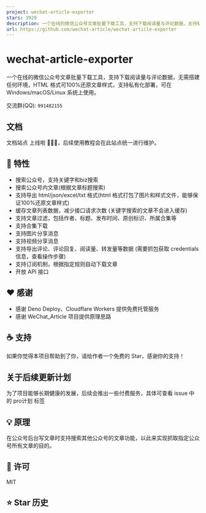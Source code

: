 ```yaml
---
project: wechat-article-exporter
stars: 3929
description: 一个在线的微信公众号文章批量下载工具，支持下载阅读量与评论数据，支持私有化部署，通过浏览器进行使用，无需进行安装
url: https://github.com/wechat-article/wechat-article-exporter
---
```


wechat-article-exporter
=======================

一个在线的微信公众号文章批量下载工具，支持下载阅读量与评论数据，无需搭建任何环境，HTML 格式可100%还原文章样式，支持私有化部署，可在 Windows/macOS/Linux 系统上使用。

交流群(QQ): `991482155`

文档
--

文档站点 上线啦 🎉🎉🎉，后续使用教程会在此站点统一进行维护。

🎯 特性
-----

-   搜索公众号，支持关键字和biz搜索
-   搜索公众号内文章(根据文章标题搜索)
-   支持导出 html/json/excel/txt 格式(html 格式打包了图片和样式文件，能够保证100%还原文章样式)
-   缓存文章列表数据，减少接口请求次数 (关键字搜索的文章不会进入缓存)
-   支持文章过滤，包括作者、标题、发布时间、原创标识、所属合集等
-   支持合集下载
-   支持图片分享消息
-   支持视频分享消息
-   支持导出评论、评论回复、阅读量、转发量等数据 (需要抓包获取 credentials 信息，查看操作步骤)
-   支持订阅机制，根据指定规则自动下载文章
-   开放 API 接口

❤️ 感谢
-----

-   感谢 Deno Deploy、Cloudflare Workers 提供免费托管服务
-   感谢 WeChat\_Article 项目提供原理思路

☕ 支持
----

如果你觉得本项目帮助到了你，请给作者一个免费的 Star，感谢你的支持！

关于后续更新计划
--------

为了项目能够长期健康的发展，后续会推出一些付费服务，具体可查看 issue 中的 pro计划 标签

💡 原理
-----

在公众号后台写文章时支持搜索其他公众号的文章功能，以此来实现抓取指定公众号所有文章的目的。

📝 许可
-----

MIT

⭐ Star 历史
---------
